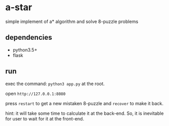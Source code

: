 # a-star
simple implement of a* algorithm and solve 8-puzzle problems

## dependencies
* python3.5+
* flask

## run
exec the command: `python3 app.py` at the root.

open `http://127.0.0.1:8080`

press `restart` to get a new mistaken 8-puzzle and `recover` to make it back.

hint: it will take some time to calculate it at the back-end. So, it is inevitable for user to wait for it at the front-end.